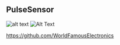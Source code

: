 ## PulseSensor

![alt text](https://media.giphy.com/media/4ZtAwFaaT5nIJjZuc6/giphy.gif)
 ![Alt Text](https://media.giphy.com/media/vFKqnCdLPNOKc/giphy.gif)


  
https://github.com/WorldFamousElectronics
